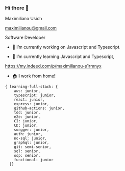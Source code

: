 ### Hi there 👋

<!--
**maximilianou/maximilianou** is a ✨ _special_ ✨ repository because its `README.md` (this file) appears on your GitHub profile.

Here are some ideas to get you started:

- 🔭 I’m currently working on ...
- 🌱 I’m currently learning ...
- 👯 I’m looking to collaborate on ...
- 🤔 I’m looking for help with ...
- 💬 Ask me about ...
- 📫 How to reach me: ...
- 😄 Pronouns: ...
- ⚡ Fun fact: ...
-->

Maximiliano Usich

maximilianou@gmail.com

Software Developer

- 🔭 I’m currently working on Javascript and Typescript.

- 🌱 I’m currently learning Javascript and Typescript, 

https://my.indeed.com/p/maximilianou-s1rmnyx
   
- :house: I work from home!

```
{ learning-full-stack: {
    aws: junior,
    typescript: junior, 
    react: junior,
    express: junior,
    github-actions: junior, 
    tdd: junior, 
    e2e: junior, 
    CI: junior,
    CD: junior, 
    swagger: junior, 
    auth: junior,
    no-sql: junior,
    graphql: junior,
    git: semi-senior,
    sql: senior,
    oop: senior,
    functional: junior
  }}
```
